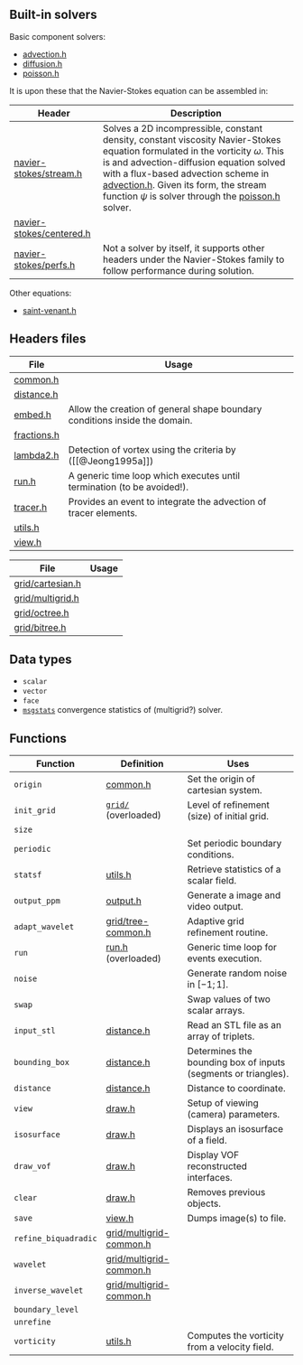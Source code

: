 ## Built-in solvers

Basic component solvers:
- [advection.h](http://basilisk.fr/src/advection.h)
- [diffusion.h](http://basilisk.fr/src/diffusion.h)
- [poisson.h](http://basilisk.fr/src/poisson.h)

 It is upon these that the Navier-Stokes equation can be assembled in:

| Header                                                                      | Description                                                                                                                                                                                                                                                                                                                                                                                   |
| --------------------------------------------------------------------------- | --------------------------------------------------------------------------------------------------------------------------------------------------------------------------------------------------------------------------------------------------------------------------------------------------------------------------------------------------------------------------------------------- |
| [navier-stokes/stream.h](http://basilisk.fr/src/navier-stokes/stream.h)     | Solves a 2D incompressible, constant density, constant viscosity Navier-Stokes equation formulated in the vorticity $\omega$. This is and advection-diffusion equation solved with a flux-based advection scheme in [advection.h](http://basilisk.fr/src/advection.h). Given its form, the stream function $\psi$ is solver through the [poisson.h](http://basilisk.fr/src/poisson.h) solver. |
| [navier-stokes/centered.h](http://basilisk.fr/src/navier-stokes/centered.h) |                                                                                                                                                                                                                                                                                                                                                                                               |
| [navier-stokes/perfs.h](http://basilisk.fr/src/navier-stokes/perfs.h)       | Not a solver by itself, it supports other headers under the Navier-Stokes family to follow performance during solution.                                                                                                                                                                                                                                                                       |
 
Other equations:
- [saint-venant.h](http://basilisk.fr/src/saint-venant.h)
## Headers files

| File                                              | Usage                                                                         |
| ------------------------------------------------- | ----------------------------------------------------------------------------- |
| [common.h](http://basilisk.fr/src/common.h)       |                                                                               |
| [distance.h](http://basilisk.fr/src/distance.h)   |                                                                               |
| [embed.h](http://basilisk.fr/src/embed.h)         | Allow the creation of general shape boundary conditions inside the domain.    |
| [fractions.h](http://basilisk.fr/src/fractions.h) |                                                                               |
| [lambda2.h](http://basilisk.fr/src/lambda2.h)     | Detection of vortex using the criteria by ([[@Jeong1995a]]) |
| [run.h](http://basilisk.fr/src/run.h)             | A generic time loop which executes until termination (to be avoided!).        |
| [tracer.h](http://basilisk.fr/src/tracer.h)       | Provides an event to integrate the advection of tracer elements.              |
| [utils.h](http://basilisk.fr/src/utils.h)         |                                                                               |
| [view.h](http://basilisk.fr/src/view.h)           |                                                                               |


| File                                                        | Usage |
| ----------------------------------------------------------- | ----- |
| [grid/cartesian.h](http://basilisk.fr/src/grid/cartesian.h) |       |
| [grid/multigrid.h](http://basilisk.fr/src/grid/multigrid.h) |       |
| [grid/octree.h](http://basilisk.fr/src/grid/octree.h)       |       |
| [grid/bitree.h](http://basilisk.fr/src/grid/bitree.h)       |       |

## Data types

- `scalar`
- `vector`
- `face`
- [`msgstats`](http://basilisk.fr/src/poisson.h#mgstats) convergence statistics of (multigrid?) solver.

## Functions

| Function | Definition | Uses |
| ---- | ---- | ---- |
| `origin` | [common.h](http://basilisk.fr/src/common.h) | Set the origin of cartesian system. |
| `init_grid` | [`grid/`](http://basilisk.fr/src/grid/) (overloaded) | Level of refinement (size) of initial grid. |
| `size` |  |  |
| `periodic` |  | Set periodic boundary conditions. |
| `statsf` | [utils.h](http://basilisk.fr/src/utils.h) | Retrieve statistics of a scalar field. |
| `output_ppm` | [output.h](http://basilisk.fr/src/output.h) | Generate a image and video output. |
| `adapt_wavelet` | [grid/tree-common.h](http://basilisk.fr/src/grid/tree-common.h) | Adaptive grid refinement routine. |
| `run` | [run.h](http://basilisk.fr/src/run.h) (overloaded) | Generic time loop for events execution. |
| `noise` |  | Generate random noise in $[-1; 1]$. |
| `swap` |  | Swap values of two scalar arrays. |
| `input_stl` | [distance.h](http://basilisk.fr/src/distance.h#input_stl) | Read an STL file as an array of triplets. |
| `bounding_box` | [distance.h](http://basilisk.fr/src/distance.h#bounding_box) | Determines the bounding box of inputs (segments or triangles). |
| `distance` | [distance.h](http://basilisk.fr/src/distance.h#distance) | Distance to coordinate. |
| `view` | [draw.h](http://basilisk.fr/src/draw.h#view) | Setup of viewing (camera) parameters. |
| `isosurface` | [draw.h](http://basilisk.fr/src/draw.h#isosurface) | Displays an isosurface of a field. |
| `draw_vof` | [draw.h](http://basilisk.fr/src/draw.h#draw_vof) | Display VOF reconstructed interfaces. |
| `clear` | [draw.h](http://basilisk.fr/src/draw.h#clear) | Removes previous objects. |
| `save` | [view.h](http://basilisk.fr/src/view.h#save) | Dumps image(s) to file. |
| `refine_biquadradic` | [grid/multigrid-common.h](http://basilisk.fr/src/grid/multigrid-common.h#refine_biquadratic) |  |
| `wavelet` | [grid/multigrid-common.h](http://basilisk.fr/src/grid/multigrid-common.h#wavelet) |  |
| `inverse_wavelet` | [grid/multigrid-common.h](http://basilisk.fr/src/grid/multigrid-common.h#inverse_wavelet) |  |
| `boundary_level` |  |  |
| `unrefine` |  |  |
| `vorticity` | [utils.h](http://basilisk.fr/src/utils.h#vorticity) | Computes the vorticity from a velocity field. |

